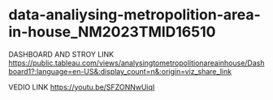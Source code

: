 # data-analiysing-metropolition-area-in-house_NM2023TMID16510


DASHBOARD AND STROY LINK
https://public.tableau.com/views/analysingtometropolitionareainhouse/Dashboard1?:language=en-US&:display_count=n&:origin=viz_share_link

VEDIO LINK
https://youtu.be/SFZONNwUiqI
